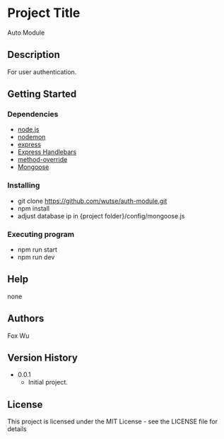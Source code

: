# Project Title

Auto Module

## Description

For user authentication.

## Getting Started

### Dependencies

* [node.js](https://nodejs.org/en/)
* [nodemon](https://www.npmjs.com/package/nodemon)
* [express](https://www.npmjs.com/package/express)
* [Express Handlebars](https://www.npmjs.com/package/express-handlebars)
* [method-override](https://www.npmjs.com/package/method-override)
* [Mongoose](https://www.npmjs.com/package/mongoose)

### Installing

* git clone https://github.com/wutse/auth-module.git
* npm install
* adjust database ip in {project folder}/config/mongoose.js

### Executing program

* npm run start
* npm run dev

## Help

none

## Authors

Fox Wu

## Version History

* 0.0.1
    * Initial project.

## License

This project is licensed under the MIT License - see the LICENSE file for details
